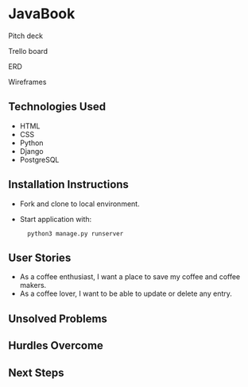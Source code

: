 # JavaBook

Pitch deck

Trello board

ERD

Wireframes


## Technologies Used

- HTML
- CSS
- Python
- Django
- PostgreSQL

## Installation Instructions
- Fork and clone to local environment.
- Start application with:

        python3 manage.py runserver

## User Stories

- As a coffee enthusiast, I want a place to save my coffee and coffee makers.
- As a coffee lover, I want to be able to update or delete any entry.


## Unsolved Problems


## Hurdles Overcome


## Next Steps